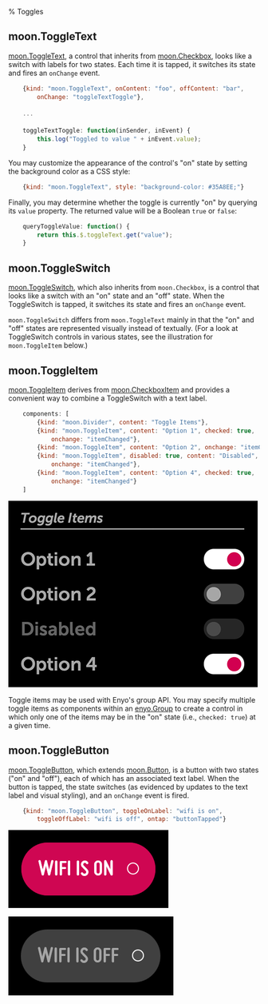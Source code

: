 % Toggles

## moon.ToggleText

[moon.ToggleText](../../../index.html#/kind/moon.ToggleText), a control that
inherits from [moon.Checkbox](../../../index.html#/kind/moon.Checkbox), looks
like a switch with labels for two states.  Each time it is tapped, it switches
its state and fires an `onChange` event.

```javascript
    {kind: "moon.ToggleText", onContent: "foo", offContent: "bar",
        onChange: "toggleTextToggle"},

    ...

    toggleTextToggle: function(inSender, inEvent) {
        this.log("Toggled to value " + inEvent.value);
    }
```

You may customize the appearance of the control's "on" state by setting the
background color as a CSS style:

```javascript
    {kind: "moon.ToggleText", style: "background-color: #35A8EE;"}
```

Finally, you may determine whether the toggle is currently "on" by querying its
`value` property.  The returned value will be a Boolean `true` or `false`:

```javascript
    queryToggleValue: function() {
        return this.$.toggleText.get("value");
    }
```

## moon.ToggleSwitch

[moon.ToggleSwitch](../../../index.html#/kind/moon.ToggleSwitch), which also
inherits from `moon.Checkbox`, is a control that looks like a switch with an
"on" state and an "off" state.  When the ToggleSwitch is tapped, it switches its
state and fires an `onChange` event.

`moon.ToggleSwitch` differs from `moon.ToggleText` mainly in that the "on" and
"off" states are represented visually instead of textually.  (For a look at
ToggleSwitch controls in various states, see the illustration for
`moon.ToggleItem` below.)

## moon.ToggleItem

[moon.ToggleItem](../../../index.html#/kind/moon.ToggleItem) derives from
[moon.CheckboxItem](../../../index.html#/kind/moon.CheckboxItem) and provides a convenient
way to combine a ToggleSwitch with a text label.

```javascript
    components: [
        {kind: "moon.Divider", content: "Toggle Items"},
        {kind: "moon.ToggleItem", content: "Option 1", checked: true,
            onchange: "itemChanged"},
        {kind: "moon.ToggleItem", content: "Option 2", onchange: "itemChanged"},
        {kind: "moon.ToggleItem", disabled: true, content: "Disabled",
            onchange: "itemChanged"},
        {kind: "moon.ToggleItem", content: "Option 4", checked: true,
            onchange: "itemChanged"}
    ]
```

![_Toggle Items_](../../assets/toggle-items.png)

Toggle items may be used with Enyo's group API.  You may specify multiple
toggle items as components within an [enyo.Group](../../../index.html#/kind/enyo.Group)
to create a control in which only one of the items may be in the "on" state
(i.e., `checked: true`) at a given time.

## moon.ToggleButton

[moon.ToggleButton](../../../index.html#/kind/moon.ToggleButton), which extends
[moon.Button](../../../index.html#/kind/moon.Button), is a button with two
states ("on" and "off"), each of which has an associated text label.  When the
button is tapped, the state switches (as evidenced by updates to the text label
and visual styling), and an `onChange` event is fired.

```javascript
    {kind: "moon.ToggleButton", toggleOnLabel: "wifi is on",
        toggleOffLabel: "wifi is off", ontap: "buttonTapped"}
```

![_Toggle Button (On)_](../../assets/toggle-button-on.png)

![_Toggle Button (Off)_](../../assets/toggle-button-off.png)
